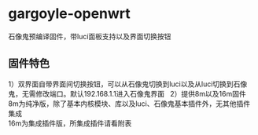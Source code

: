 # gargoyle-openwrt
石像鬼预编译固件，带luci面板支持以及界面切换按钮
## 固件特色
1）双界面自带界面间切换按钮，可以从石像鬼切换到luci以及从luci切换到石像鬼，无需修改端口。默认192.168.1.1进入石像鬼界面  
2）提供8m以及16m固件  
   8m为纯净版，除了基本内核模块、库以及luci、石像鬼基本插件外，无其他插件集成  
   16m为集成插件版，所集成插件请看附表
